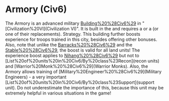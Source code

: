 # Armory (Civ6)

The Armory is an advanced military [Building%20%28Civ6%29](building) in "[Civilization%20VI](Civilization VI)". It is built in the and requires a or a (or one of their replacements).
Strategy.
This building further boosts experience for troops trained in this city, besides offering other bonuses. Also, note that unlike the [Barracks%20%28Civ6%29](Barracks) and the [Stable%20%28Civ6%29](Stable), the boost is valid for all land units! The experience boost applies to [Nihang%20%28Civ6%29](Nihangs) but not to [List%20of%20units%20in%20Civ6/By%20class%23Recon](recon units) and [Warrior%20Monk%20%28Civ6%29](Warrior Monks).
Also, the Armory allows training of [Military%20Engineer%20%28Civ6%29](Military Engineers) - a very important [List%20of%20units%20in%20Civ6/By%20class%23Support](support unit). Do not underestimate the importance of this, because this unit may be extremely helpful in various situations in the game!